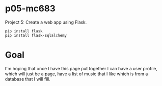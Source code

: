 # p05-mc683
Project 5: Create a web app using Flask.

```
pip install flask
pip install flask-sqlalchemy
```

# Goal
I'm hoping that once I have this page put together I can have a user profile, which will just be a page, have a list of music that I like which is from a database
that I will fill.
